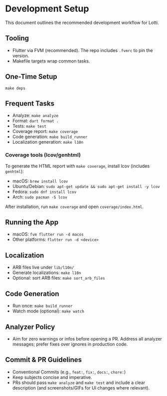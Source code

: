 # Development Setup

This document outlines the recommended development workflow for Lotti.

## Tooling
- Flutter via FVM (recommended). The repo includes `.fvmrc` to pin the version.
- Makefile targets wrap common tasks.

## One-Time Setup
```
make deps
```

## Frequent Tasks
- Analyze: `make analyze`
- Format: `dart format .`
- Tests: `make test`
- Coverage report: `make coverage`
- Code generation: `make build_runner`
- Localization generation: `make l10n`

### Coverage tools (lcov/genhtml)
To generate the HTML report with `make coverage`, install lcov (includes `genhtml`):

- macOS: `brew install lcov`
- Ubuntu/Debian: `sudo apt-get update && sudo apt-get install -y lcov`
- Fedora: `sudo dnf install lcov`
- Arch: `sudo pacman -S lcov`

After installation, run `make coverage` and open `coverage/index.html`.

## Running the App
- macOS: `fvm flutter run -d macos`
- Other platforms: `flutter run -d <device>`

## Localization
- ARB files live under `lib/l10n/`
- Generate localizations: `make l10n`
- Optional: sort ARB files: `make sort_arb_files`

## Code Generation
- Run once: `make build_runner`
- Watch mode (optional): `make watch`

## Analyzer Policy
- Aim for zero warnings or infos before opening a PR. Address all analyzer messages; prefer fixes over ignores in production code.

## Commit & PR Guidelines
- Conventional Commits (e.g., `feat:`, `fix:`, `docs:`, `chore:`)
- Keep subjects concise and imperative.
- PRs should pass `make analyze` and `make test` and include a clear description (and screenshots/GIFs for UI changes where relevant).
